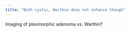 ```yaml
---
title: "Both cystic, Warthin does not enhance though"
---
```

Imaging of pleomorphic adenoma vs. Warthin?

